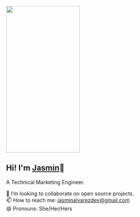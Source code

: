 

 <img src="https://media3.giphy.com/media/W08g7o5V6Dk6ru1q9y/giphy.gif" width="200" height="400" />
 
 ## Hi! I'm <a href="https://chicajasmin.netlify.app/#">Jasmin</a>👋
 A Technical Marketing Engineer. <br>
 


👯 I’m looking to collaborate on open source projects.<br>
📫 How to reach me:  jasminalvarezdev@gmail.com <br>
😄 Pronouns: She/Her/Hers <br>
